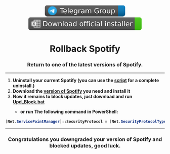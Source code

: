 <p align="center">
      <a href="https://t.me/spotify_windows_discussing"><img src="https://raw.githubusercontent.com/amd64fox/Rollback-Spotify/main/.github/Pic/Shields/telegram_group.svg"></a>
      <a href="https://cutt.ly/8EH6NuH"><img src="https://raw.githubusercontent.com/amd64fox/Rollback-Spotify/main/.github/Pic/Shields/excel.svg"></a>
      </p>
<center>
    <h1 align="center">Rollback Spotify</h1>
    <h3 align="center">Return to one of the latest versions of Spotify.</h3>
</center>

***

1. <strong> Uninstall your current Spotify (you can use the [script](https://github.com/amd64fox/Uninstall-Spotify) for a complete uninstall.)</strong> 
2. <strong> Download the [version of Spotify](https://cutt.ly/8EH6NuH) you need and install it</strong>
3. <strong> Now it remains to block updates, just download and run [Upd_Block.bat](https://cutt.ly/gKGHVMc)
    - or run The following command in PowerShell:
```ps1
[Net.ServicePointManager]::SecurityProtocol = [Net.SecurityProtocolType]::Tls12; Invoke-WebRequest -UseBasicParsing 'https://raw.githubusercontent.com/amd64fox/Rollback-Spotify/main/Upd_Block.ps1' | Invoke-Expression
```

***

<center>
  <h3 align="center"> Congratulations you downgraded your version of Spotify and blocked updates, good luck.</h3>
</center>